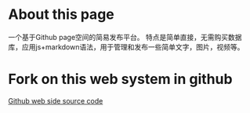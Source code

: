 About this page
=====================

一个基于Github page空间的简易发布平台。
特点是简单直接，无需购买数据库，应用js+markdown语法，用于管理和发布一些简单文字，图片，视频等。
 

Fork on this web system in github
=====================
 
[Github web side source code](https://github.com/o0oke/o0oke.github.com "Fork on github")

